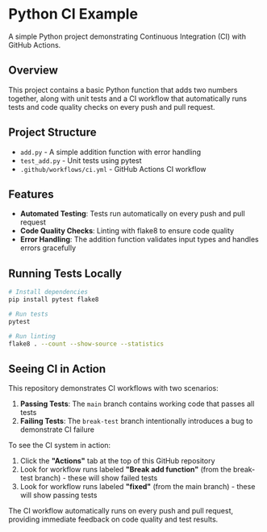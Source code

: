 # Python CI Example

A simple Python project demonstrating Continuous Integration (CI) with GitHub Actions.

## Overview

This project contains a basic Python function that adds two numbers together, along with unit tests and a CI workflow that automatically runs tests and code quality checks on every push and pull request.

## Project Structure

- `add.py` - A simple addition function with error handling
- `test_add.py` - Unit tests using pytest
- `.github/workflows/ci.yml` - GitHub Actions CI workflow

## Features

- **Automated Testing**: Tests run automatically on every push and pull request
- **Code Quality Checks**: Linting with flake8 to ensure code quality
- **Error Handling**: The addition function validates input types and handles errors gracefully

## Running Tests Locally

```bash
# Install dependencies
pip install pytest flake8

# Run tests
pytest

# Run linting
flake8 . --count --show-source --statistics
```

## Seeing CI in Action

This repository demonstrates CI workflows with two scenarios:

1. **Passing Tests**: The `main` branch contains working code that passes all tests
2. **Failing Tests**: The `break-test` branch intentionally introduces a bug to demonstrate CI failure

To see the CI system in action:

1. Click the **"Actions"** tab at the top of this GitHub repository
2. Look for workflow runs labeled **"Break add function"** (from the break-test branch) - these will show failed tests
3. Look for workflow runs labeled **"fixed"** (from the main branch) - these will show passing tests

The CI workflow automatically runs on every push and pull request, providing immediate feedback on code quality and test results.

<br>
